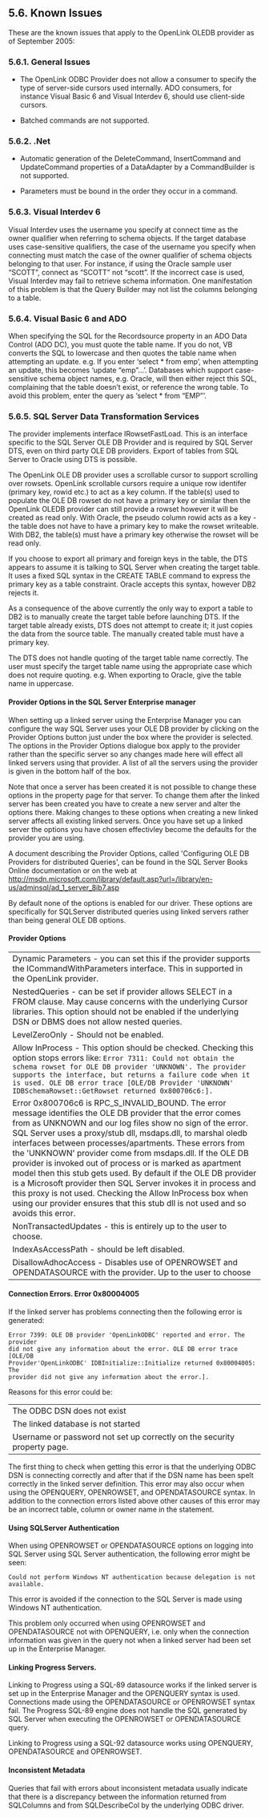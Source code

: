 <div id="mt_oledbknownissuse" class="section">

<div class="titlepage">

<div>

<div>

## 5.6. Known Issues

</div>

</div>

</div>

These are the known issues that apply to the OpenLink OLEDB provider as
of September 2005:

<div id="mt_oledbnigen" class="section">

<div class="titlepage">

<div>

<div>

### 5.6.1. General Issues

</div>

</div>

</div>

<div class="itemizedlist">

- The OpenLink ODBC Provider does not allow a consumer to specify the
  type of server-side cursors used internally. ADO consumers, for
  instance Visual Basic 6 and Visual Interdev 6, should use client-side
  cursors.

- Batched commands are not supported.

</div>

</div>

<div id="mt_oledbdotnet" class="section">

<div class="titlepage">

<div>

<div>

### 5.6.2. .Net

</div>

</div>

</div>

<div class="itemizedlist">

- Automatic generation of the DeleteCommand, InsertCommand and
  UpdateCommand properties of a DataAdapter by a CommandBuilder is not
  supported.

- Parameters must be bound in the order they occur in a command.

</div>

</div>

<div id="mt_oledbvi6" class="section">

<div class="titlepage">

<div>

<div>

### 5.6.3. Visual Interdev 6

</div>

</div>

</div>

Visual Interdev uses the username you specify at connect time as the
owner qualifier when referring to schema objects. If the target database
uses case-sensitive qualifiers, the case of the username you specify
when connecting must match the case of the owner qualifier of schema
objects belonging to that user. For instance, if using the Oracle sample
user “SCOTT”, connect as “SCOTT” not “scott”. If the incorrect case is
used, Visual Interdev may fail to retrieve schema information. One
manifestation of this problem is that the Query Builder may not list the
columns belonging to a table.

</div>

<div id="mt_oledbvb6ado" class="section">

<div class="titlepage">

<div>

<div>

### 5.6.4. Visual Basic 6 and ADO

</div>

</div>

</div>

When specifying the SQL for the Recordsource property in an ADO Data
Control (ADO DC), you must quote the table name. If you do not, VB
converts the SQL to lowercase and then quotes the table name when
attempting an update. e.g. If you enter ‘select \* from emp’, when
attempting an update, this becomes ‘update “emp”…’. Databases which
support case-sensitive schema object names, e.g. Oracle, will then
either reject this SQL, complaining that the table doesn’t exist, or
reference the wrong table. To avoid this problem, enter the query as
‘select \* from “EMP”’.

</div>

<div id="mt_oledbsqlsrvdts" class="section">

<div class="titlepage">

<div>

<div>

### 5.6.5. SQL Server Data Transformation Services

</div>

</div>

</div>

The provider implements interface IRowsetFastLoad. This is an interface
specific to the SQL Server OLE DB Provider and is required by SQL Server
DTS, even on third party OLE DB providers. Export of tables from SQL
Server to Oracle using DTS is possible.

The OpenLink OLE DB provider uses a scrollable cursor to support
scrolling over rowsets. OpenLink scrollable cursors require a unique row
identifer (primary key, rowid etc.) to act as a key column. If the
table(s) used to populate the OLE DB rowset do not have a primary key or
similar then the OpenLink OLEDB provider can still provide a rowset
however it will be created as read only. With Oracle, the pseudo column
rowid acts as a key - the table does not have to have a primary key to
make the rowset writeable. With DB2, the table(s) must have a primary
key otherwise the rowset will be read only.

If you choose to export all primary and foreign keys in the table, the
DTS appears to assume it is talking to SQL Server when creating the
target table. It uses a fixed SQL syntax in the CREATE TABLE command to
express the primary key as a table constraint. Oracle accepts this
syntax, however DB2 rejects it.

As a consequence of the above currently the only way to export a table
to DB2 is to manually create the target table before launching DTS. If
the target table already exists, DTS does not attempt to create it; it
just copies the data from the source table. The manually created table
must have a primary key.

The DTS does not handle quoting of the target table name correctly. The
user must specify the target table name using the appropriate case which
does not require quoting. e.g. When exporting to Oracle, give the table
name in uppercase.

<div id="id1323" class="section">

<div class="titlepage">

<div>

<div>

#### Provider Options in the SQL Server Enterprise manager

</div>

</div>

</div>

When setting up a linked server using the Enterprise Manager you can
configure the way SQL Server uses your OLE DB provider by clicking on
the Provider Options button just under the box where the provider is
selected. The options in the Provider Options dialogue box apply to the
provider rather than the specific server so any changes made here will
effect all linked servers using that provider. A list of all the servers
using the provider is given in the bottom half of the box.

Note that once a server has been created it is not possible to change
these options in the property page for that server. To change them after
the linked server has been created you have to create a new server and
alter the options there. Making changes to these options when creating a
new linked server affects all existing linked servers. Once you have set
up a linked server the options you have chosen effectivley become the
defaults for the provider you are using.

A document describing the Provider Options, called 'Configuring OLE DB
Providers for distributed Queries', can be found in the SQL Server Books
Online documentation or on the web at <a
href="http://msdn.microsoft.com/library/default.asp?url=/library/en-us/adminsql/ad_1_server_8ib7.asp"
class="ulink"
target="_top">http://msdn.microsoft.com/library/default.asp?url=/library/en-us/adminsql/ad_1_server_8ib7.asp</a>

By default none of the options is enabled for our driver. These options
are specifically for SQLServer distributed queries using linked servers
rather than being general OLE DB options.

</div>

<div id="id1324" class="section">

<div class="titlepage">

<div>

<div>

#### Provider Options

</div>

</div>

</div>

|                                                                                                                                                                                                                                                                                                                                                                                                                                                                                                                                                                                                                                                                                                                     |
|---------------------------------------------------------------------------------------------------------------------------------------------------------------------------------------------------------------------------------------------------------------------------------------------------------------------------------------------------------------------------------------------------------------------------------------------------------------------------------------------------------------------------------------------------------------------------------------------------------------------------------------------------------------------------------------------------------------------|
| Dynamic Parameters - you can set this if the provider supports the ICommandWithParameters interface. This in supported in the OpenLink provider.                                                                                                                                                                                                                                                                                                                                                                                                                                                                                                                                                                    |
| NestedQueries - can be set if provider allows SELECT in a FROM clause. May cause concerns with the underlying Cursor libraries. This option should not be enabled if the underlying DSN or DBMS does not allow nested queries.                                                                                                                                                                                                                                                                                                                                                                                                                                                                                      |
| LevelZeroOnly - Should not be enabled.                                                                                                                                                                                                                                                                                                                                                                                                                                                                                                                                                                                                                                                                              |
| Allow InProcess - This option should be checked. Checking this option stops errors like: ` Error 7311: Could not obtain the schema rowset for OLE DB provider 'UNKNOWN'. The provider supports the interface, but returns a failure code when it is used. OLE DB error trace [OLE/DB Provider 'UNKNOWN' IDBSchemaRowset::GetRowset returned 0x800706c6:]. `                                                                                                                                                                                                                                                                                                                                                         |
| Error 0x800706c6 is RPC_S_INVALID_BOUND. The error message identifies the OLE DB provider that the error comes from as UNKNOWN and our log files show no sign of the error. SQL Server uses a proxy/stub dll, msdaps.dll, to marshal oledb interfaces between processes/apartments. These errors from the 'UNKNOWN' provider come from msdaps.dll. If the OLE DB provider is invoked out of process or is marked as apartment model then this stub gets used. By default if the OLE DB provider is a Microsoft provider then SQL Server invokes it in process and this proxy is not used. Checking the Allow InProcess box when using our provider ensures that this stub dll is not used and so avoids this error. |
| NonTransactedUpdates - this is entirely up to the user to choose.                                                                                                                                                                                                                                                                                                                                                                                                                                                                                                                                                                                                                                                   |
| IndexAsAccessPath - should be left disabled.                                                                                                                                                                                                                                                                                                                                                                                                                                                                                                                                                                                                                                                                        |
| DisallowAdhocAccess - Disables use of OPENROWSET and OPENDATASOURCE with the provider. Up to the user to choose                                                                                                                                                                                                                                                                                                                                                                                                                                                                                                                                                                                                     |

</div>

<div id="id1325" class="section">

<div class="titlepage">

<div>

<div>

#### Connection Errors. Error 0x80004005

</div>

</div>

</div>

If the linked server has problems connecting then the following error is
generated:

``` programlisting
Error 7399: OLE DB provider 'OpenLinkODBC' reported and error. The provider
did not give any information about the error. OLE DB error trace [OLE/DB
Provider'OpenLinkODBC' IDBInitialize::Initialize returned 0x80004005: The
provider did not give any information about the error.].
```

Reasons for this error could be:

|                                                                          |
|--------------------------------------------------------------------------|
| The ODBC DSN does not exist                                              |
| The linked database is not started                                       |
| Username or password not set up correctly on the security property page. |

The first thing to check when getting this error is that the underlying
ODBC DSN is connecting correctly and after that if the DSN name has been
spelt correctly in the linked server definition. This error may also
occur when using the OPENQUERY, OPENROWSET, and OPENDATASOURCE syntax.
In addition to the connection errors listed above other causes of this
error may be an incorrect table, column or owner name in the statement.

</div>

<div id="id1326" class="section">

<div class="titlepage">

<div>

<div>

#### Using SQLServer Authentication

</div>

</div>

</div>

When using OPENROWSET or OPENDATASOURCE options on logging into SQL
Server using SQL Server authentication, the following error might be
seen:

``` programlisting
Could not perform Windows NT authentication because delegation is not
available.
```

This error is avoided if the connection to the SQL Server is made using
Windows NT authentication.

This problem only occurred when using OPENROWSET and OPENDATASOURCE not
with OPENQUERY, i.e. only when the connection information was given in
the query not when a linked server had been set up in the Enterprise
Manager.

</div>

<div id="id1327" class="section">

<div class="titlepage">

<div>

<div>

#### Linking Progress Servers.

</div>

</div>

</div>

Linking to Progress using a SQL-89 datasource works if the linked server
is set up in the Enterprise Manager and the OPENQUERY syntax is used.
Connections made using the OPENDATASOURCE or OPENROWSET syntax fail. The
Progress SQL-89 engine does not handle the SQL generated by SQL Server
when executing the OPENROWSET or OPENDATASOURCE query.

Linking to Progress using a SQL-92 datasource works using OPENQUERY,
OPENDATASOURCE and OPENROWSET.

</div>

<div id="id1328" class="section">

<div class="titlepage">

<div>

<div>

#### Inconsistent Metadata

</div>

</div>

</div>

Queries that fail with errors about inconsistent metadata usually
indicate that there is a discrepancy between the information returned
from SQLColumns and from SQLDescribeCol by the underlying ODBC driver.

</div>

</div>

</div>
